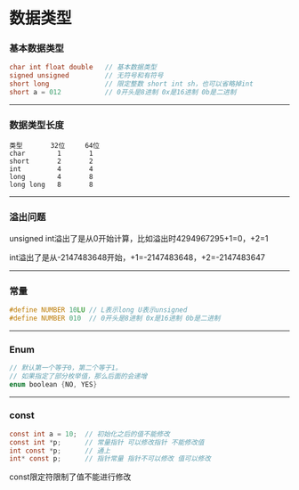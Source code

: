 # 数据类型

### 基本数据类型

```c
char int float double	// 基本数据类型
signed unsigned		    // 无符号和有符号
short long			    // 限定整数 short int sh，也可以省略掉int
short a = 012			// 0开头是8进制 0x是16进制 0b是二进制
```

-----

### 数据类型长度

```
类型       32位     64位
char        1       1
short       2	    2
int         4       4
long        4       8
long long   8       8
```

------

### 溢出问题

unsigned int溢出了是从0开始计算，比如溢出时4294967295+1=0，+2=1

int溢出了是从-2147483648开始，+1=-2147483648，+2=-2147483647

------

### 常量

```c
#define NUMBER 10LU // L表示long U表示unsigned
#define NUMBER 010  // 0开头是8进制 0x是16进制 0b是二进制
```

------

### Enum

```c
// 默认第一个等于0，第二个等于1。
// 如果指定了部分枚举值，那么后面的会递增
enum boolean {NO, YES}
```

------

### const

```c
const int a = 10;  // 初始化之后的值不能修改
const int *p;	   // 常量指针 可以修改指针 不能修改值
int const *p;	   // 通上
int* const p;      // 指针常量 指针不可以修改 值可以修改
```

const限定符限制了值不能进行修改
